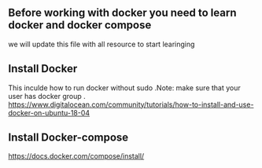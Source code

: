 ## Before working with docker you need to learn docker and docker compose
we will update this file with all resource to start learinging 

## Install Docker 
This inculde how to run docker without sudo .Note: make sure that your user has docker group .
https://www.digitalocean.com/community/tutorials/how-to-install-and-use-docker-on-ubuntu-18-04

## Install Docker-compose
https://docs.docker.com/compose/install/
